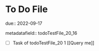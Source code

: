# To Do File

due:: 2022-09-17

metadatafield:: todoTestFile_20_16

- [ ] Task of todoTestFile_20 1 [[Query me]]
